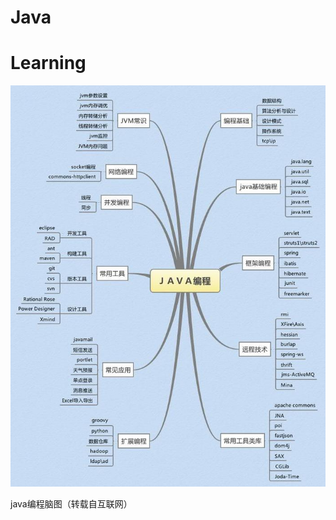 # Java
Learning
=======

![something_wrong](https://github.com/Creacheer/Java/blob/master/pictures/javatree.jpg)

java编程脑图（转载自互联网）
